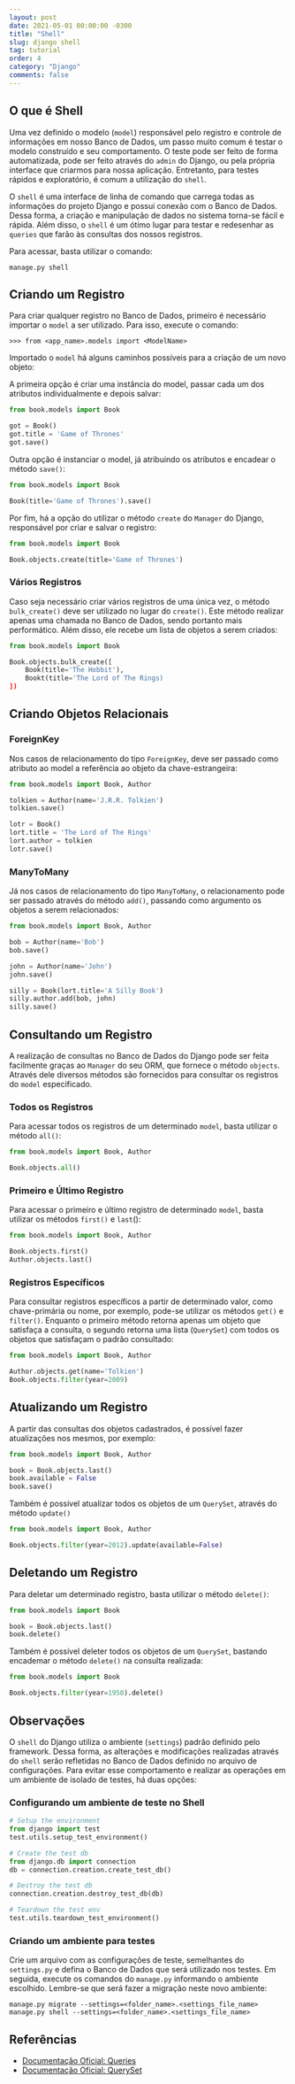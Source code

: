 ```yaml
---
layout: post
date: 2021-05-01 00:00:00 -0300
title: "Shell"
slug: django shell
tag: tutorial
order: 4
category: "Django"
comments: false
---
```


## O que é Shell

Uma vez definido o modelo (`model`) responsável pelo registro e controle de informações em nosso Banco de Dados, um passo muito comum é testar o modelo construído e seu comportamento. O teste pode ser feito de forma automatizada, pode ser feito através do `admin` do Django, ou pela própria interface que criarmos para nossa aplicação. Entretanto, para testes rápidos e exploratório, é comum a utilização do `shell`.

O `shell` é uma interface de linha de comando que carrega todas as informações do projeto Django e possui conexão com o Banco de Dados. Dessa forma, a criação e manipulação de dados no sistema torna-se fácil e rápida. Além disso, o `shell` é um ótimo lugar para testar e redesenhar as `queries` que farão às consultas dos nossos registros.

Para acessar, basta utilizar o comando:

```
manage.py shell
```

## Criando um Registro

Para criar qualquer registro no Banco de Dados, primeiro é necessário importar o `model` a ser utilizado. Para isso, execute o comando:

```
>>> from <app_name>.models import <ModelName>
```

Importado o `model` há alguns caminhos possíveis para a criação de um novo objeto:

A primeira opção é criar uma instância do model, passar cada um dos atributos individualmente e depois salvar:

```python
from book.models import Book

got = Book()
got.title = 'Game of Thrones'
got.save()
```

Outra opção é instanciar o model, já atribuindo os atributos e encadear o método `save()`:

```python
from book.models import Book

Book(title='Game of Thrones').save()
```

Por fim, há a opção do utilizar o método `create` do `Manager` do Django, responsável por criar e salvar o registro:

```python
from book.models import Book

Book.objects.create(title='Game of Thrones')
```

### Vários Registros

Caso seja necessário criar vários registros de uma única vez, o método `bulk_create()` deve ser utilizado no lugar do `create()`. Este método realizar apenas uma chamada no Banco de Dados, sendo portanto mais performático. Além disso, ele recebe um lista de objetos a serem criados:

```python
from book.models import Book

Book.objects.bulk_create([
    Book(title='The Hobbit'),
    Bookt(title='The Lord of The Rings)
])
```

## Criando Objetos Relacionais

### ForeignKey

Nos casos de relacionamento do tipo `ForeignKey`, deve ser passado como atributo ao model a referência ao objeto da chave-estrangeira:

```python
from book.models import Book, Author

tolkien = Author(name='J.R.R. Tolkien')
tolkien.save()

lotr = Book()
lort.title = 'The Lord of The Rings'
lort.author = tolkien
lotr.save()
```

### ManyToMany

Já nos casos de relacionamento do tipo `ManyToMany`, o relacionamento pode ser passado através do método `add()`, passando como argumento os objetos a serem relacionados:

```python
from book.models import Book, Author

bob = Author(name='Bob')
bob.save()

john = Author(name='John')
john.save()

silly = Book(lort.title='A Silly Book')
silly.author.add(bob, john)
silly.save()
```

## Consultando um Registro

A realização de consultas no Banco de Dados do Django pode ser feita facilmente graças ao `Manager` do seu ORM, que fornece o método `objects`. Através dele diversos métodos são fornecidos para consultar os registros do `model` especificado.

### Todos os Registros

Para acessar todos os registros de um determinado `model`, basta utilizar o método `all()`:

```python
from book.models import Book, Author

Book.objects.all()
```

### Primeiro e Último Registro

Para acessar o primeiro e último registro de determinado `model`, basta utilizar os métodos `first()` e `last`():

```python
from book.models import Book, Author

Book.objects.first()
Author.objects.last()
```

### Registros Específicos

Para consultar registros específicos a partir de determinado valor, como chave-primária ou nome, por exemplo, pode-se utilizar os métodos `get()` e `filter()`. Enquanto o primeiro método retorna apenas um objeto que satisfaça a consulta, o segundo retorna uma lista (`QuerySet`) com todos os objetos que satisfaçam o padrão consultado:

```python
from book.models import Book, Author

Author.objects.get(name='Tolkien')
Book.objects.filter(year=2009)
```

## Atualizando um Registro

A partir das consultas dos objetos cadastrados, é possível fazer atualizações nos mesmos, por exemplo:

```python
from book.models import Book, Author

book = Book.objects.last()
book.available = False
book.save()
```

Também é possível atualizar todos os objetos de um `QuerySet`, através do método `update()`

```python
from book.models import Book, Author

Book.objects.filter(year=2012).update(available=False)
```

## Deletando um Registro

Para deletar um determinado registro, basta utilizar o método `delete()`:

```python
from book.models import Book

book = Book.objects.last()
book.delete()
```

Também é possível deleter todos os objetos de um `QuerySet`, bastando encademar o método `delete()` na consulta realizada:

```python
from book.models import Book

Book.objects.filter(year=1950).delete()
```

## Observações

O `shell` do Django utiliza o ambiente (`settings`) padrão definido pelo framework. Dessa forma, as alterações e modificações realizadas através do `shell` serão refletidas no Banco de Dados definido no arquivo de configurações. Para evitar esse comportamento e realizar as operações em um ambiente de isolado de testes, há duas opções:

### Configurando um ambiente de teste no Shell

```python
# Setup the environment
from django import test
test.utils.setup_test_environment() 

# Create the test db
from django.db import connection
db = connection.creation.create_test_db() 

# Destroy the test db
connection.creation.destroy_test_db(db)

# Teardown the test env 
test.utils.teardown_test_environment() 
```

### Criando um ambiente para testes

Crie um arquivo com as configurações de teste, semelhantes do `settings.py` e defina o Banco de Dados que será utilizado nos testes. Em seguida, execute os comandos do `manage.py` informando o ambiente escolhido. Lembre-se que será fazer a migração neste novo ambiente:

```
manage.py migrate --settings=<folder_name>.<settings_file_name>
manage.py shell --settings=<folder_name>.<settings_file_name>
```

## Referências

- [Documentação Oficial: Queries](https://docs.djangoproject.com/en/3.2/topics/db/queries/)
- [Documentação Oficial: QuerySet](https://docs.djangoproject.com/en/3.2/ref/models/querysets/)
